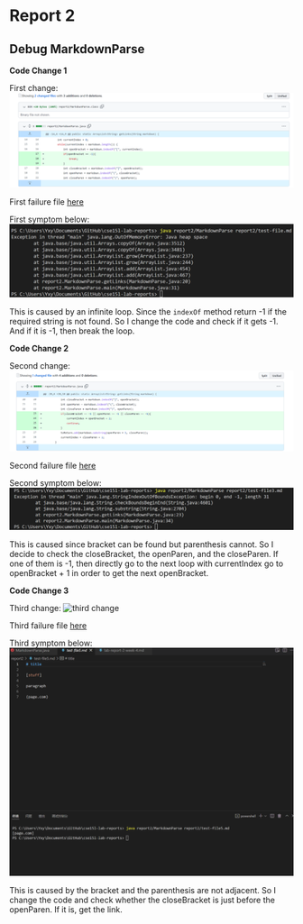 # Report 2
## Debug MarkdownParse
**Code Change 1**

First change:
![first change](change1.png)

First failure file [here](test-file.md)

First symptom below:
![first symptom](symptom1.png)

This is caused by an infinite loop. Since the `indexOf` method return -1 if the required string is not found. So I change the code and check if it gets -1. And if it is -1, then break the loop.

**Code Change 2**

Second change:
![second change](change2.png)

Second failure file [here](test-file3.md)

Second symptom below:
![second symptom](symptom2.png)

This is caused since bracket can be found but parenthesis cannot. So I decide to check the closeBracket, the openParen, and the closeParen. If one of them is -1, then directly go to the next loop with currentIndex go to openBracket + 1 in order to get the next openBracket.

**Code Change 3**

Third change:
![third change]()

Third failure file [here](test-file5.md)

Third symptom below:
![third symptom](symptom3.png)

This is caused by the bracket and the parenthesis are not adjacent. So I change the code and check whether the closeBracket is just before the openParen. If it is, get the link.